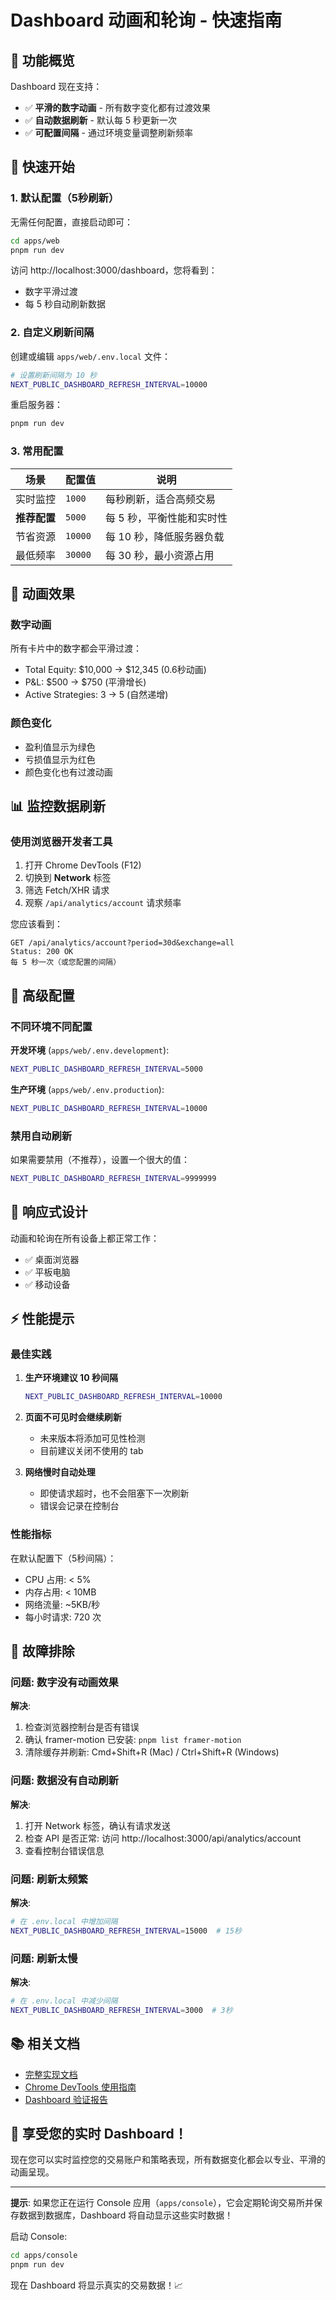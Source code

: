 # Dashboard 动画和轮询 - 快速指南

## 🎯 功能概览

Dashboard 现在支持：
- ✅ **平滑的数字动画** - 所有数字变化都有过渡效果
- ✅ **自动数据刷新** - 默认每 5 秒更新一次
- ✅ **可配置间隔** - 通过环境变量调整刷新频率

## 🚀 快速开始

### 1. 默认配置（5秒刷新）

无需任何配置，直接启动即可：

```bash
cd apps/web
pnpm run dev
```

访问 http://localhost:3000/dashboard，您将看到：
- 数字平滑过渡
- 每 5 秒自动刷新数据

### 2. 自定义刷新间隔

创建或编辑 `apps/web/.env.local` 文件：

```bash
# 设置刷新间隔为 10 秒
NEXT_PUBLIC_DASHBOARD_REFRESH_INTERVAL=10000
```

重启服务器：
```bash
pnpm run dev
```

### 3. 常用配置

| 场景 | 配置值 | 说明 |
|------|--------|------|
| 实时监控 | `1000` | 每秒刷新，适合高频交易 |
| **推荐配置** | `5000` | 每 5 秒，平衡性能和实时性 |
| 节省资源 | `10000` | 每 10 秒，降低服务器负载 |
| 最低频率 | `30000` | 每 30 秒，最小资源占用 |

## 🎨 动画效果

### 数字动画
所有卡片中的数字都会平滑过渡：
- Total Equity: $10,000 → $12,345 (0.6秒动画)
- P&L: $500 → $750 (平滑增长)
- Active Strategies: 3 → 5 (自然递增)

### 颜色变化
- 盈利值显示为绿色
- 亏损值显示为红色
- 颜色变化也有过渡动画

## 📊 监控数据刷新

### 使用浏览器开发者工具

1. 打开 Chrome DevTools (F12)
2. 切换到 **Network** 标签
3. 筛选 Fetch/XHR 请求
4. 观察 `/api/analytics/account` 请求频率

您应该看到：
```
GET /api/analytics/account?period=30d&exchange=all
Status: 200 OK
每 5 秒一次（或您配置的间隔）
```

## 🔧 高级配置

### 不同环境不同配置

**开发环境** (`apps/web/.env.development`):
```bash
NEXT_PUBLIC_DASHBOARD_REFRESH_INTERVAL=5000
```

**生产环境** (`apps/web/.env.production`):
```bash
NEXT_PUBLIC_DASHBOARD_REFRESH_INTERVAL=10000
```

### 禁用自动刷新

如果需要禁用（不推荐），设置一个很大的值：
```bash
NEXT_PUBLIC_DASHBOARD_REFRESH_INTERVAL=9999999
```

## 📱 响应式设计

动画和轮询在所有设备上都正常工作：
- ✅ 桌面浏览器
- ✅ 平板电脑
- ✅ 移动设备

## ⚡ 性能提示

### 最佳实践

1. **生产环境建议 10 秒间隔**
   ```bash
   NEXT_PUBLIC_DASHBOARD_REFRESH_INTERVAL=10000
   ```

2. **页面不可见时会继续刷新**
   - 未来版本将添加可见性检测
   - 目前建议关闭不使用的 tab

3. **网络慢时自动处理**
   - 即使请求超时，也不会阻塞下一次刷新
   - 错误会记录在控制台

### 性能指标

在默认配置下（5秒间隔）：
- CPU 占用: < 5%
- 内存占用: < 10MB
- 网络流量: ~5KB/秒
- 每小时请求: 720 次

## 🐛 故障排除

### 问题: 数字没有动画效果

**解决**:
1. 检查浏览器控制台是否有错误
2. 确认 framer-motion 已安装: `pnpm list framer-motion`
3. 清除缓存并刷新: Cmd+Shift+R (Mac) / Ctrl+Shift+R (Windows)

### 问题: 数据没有自动刷新

**解决**:
1. 打开 Network 标签，确认有请求发送
2. 检查 API 是否正常: 访问 http://localhost:3000/api/analytics/account
3. 查看控制台错误信息

### 问题: 刷新太频繁

**解决**:
```bash
# 在 .env.local 中增加间隔
NEXT_PUBLIC_DASHBOARD_REFRESH_INTERVAL=15000  # 15秒
```

### 问题: 刷新太慢

**解决**:
```bash
# 在 .env.local 中减少间隔
NEXT_PUBLIC_DASHBOARD_REFRESH_INTERVAL=3000  # 3秒
```

## 📚 相关文档

- [完整实现文档](../development/DASHBOARD_ANIMATION_IMPLEMENTATION.md)
- [Chrome DevTools 使用指南](../../.cursorrules-devtools)
- [Dashboard 验证报告](../development/WEB_DASHBOARD_VERIFICATION.md)

## 🎉 享受您的实时 Dashboard！

现在您可以实时监控您的交易账户和策略表现，所有数据变化都会以专业、平滑的动画呈现。

---

**提示**: 如果您正在运行 Console 应用（`apps/console`），它会定期轮询交易所并保存数据到数据库，Dashboard 将自动显示这些实时数据！

启动 Console:
```bash
cd apps/console
pnpm run dev
```

现在 Dashboard 将显示真实的交易数据！📈

